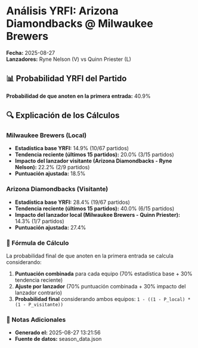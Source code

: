 # Análisis YRFI: Arizona Diamondbacks @ Milwaukee Brewers

**Fecha:** 2025-08-27  
**Lanzadores:** Ryne Nelson (V) vs Quinn Priester (L)

## 📊 Probabilidad YRFI del Partido

**Probabilidad de que anoten en la primera entrada:** 40.9%

## 🔍 Explicación de los Cálculos

### Milwaukee Brewers (Local)
- **Estadística base YRFI:** 14.9% (10/67 partidos)
- **Tendencia reciente (últimos 15 partidos):** 20.0% (3/15 partidos)
- **Impacto del lanzador visitante (Arizona Diamondbacks - Ryne Nelson):** 22.2% (2/9 partidos)
- **Puntuación ajustada:** 18.5%

### Arizona Diamondbacks (Visitante)
- **Estadística base YRFI:** 28.4% (19/67 partidos)
- **Tendencia reciente (últimos 15 partidos):** 40.0% (6/15 partidos)
- **Impacto del lanzador local (Milwaukee Brewers - Quinn Priester):** 14.3% (1/7 partidos)
- **Puntuación ajustada:** 27.4%

### 📝 Fórmula de Cálculo

La probabilidad final de que anoten en la primera entrada se calcula considerando:
1. **Puntuación combinada** para cada equipo (70% estadística base + 30% tendencia reciente)
2. **Ajuste por lanzador** (70% puntuación combinada + 30% impacto del lanzador contrario)
3. **Probabilidad final** considerando ambos equipos: `1 - ((1 - P_local) * (1 - P_visitante))`

### 📌 Notas Adicionales

- **Generado el:** 2025-08-27 13:21:56
- **Fuente de datos:** season_data.json
